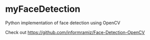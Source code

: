 # myFaceDetection
Python implementation of face detection using OpenCV

Check out https://github.com/informramiz/Face-Detection-OpenCV

